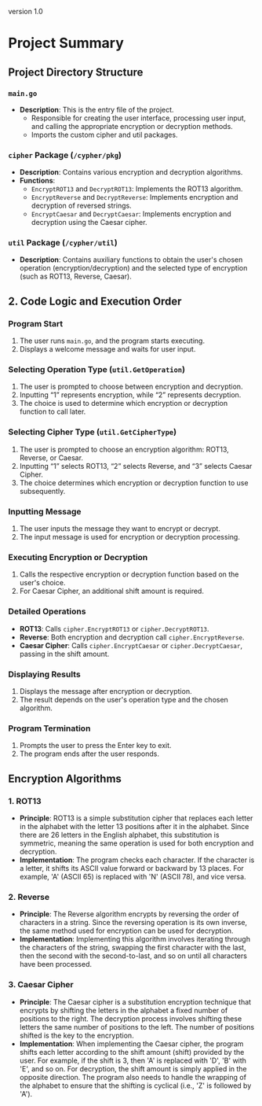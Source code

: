 version 1.0
# Project Summary

## Project Directory Structure

### `main.go`
- **Description**: This is the entry file of the project.
  - Responsible for creating the user interface, processing user input, and calling the appropriate encryption or decryption methods.
  - Imports the custom cipher and util packages.

### `cipher` Package (`/cypher/pkg`)
- **Description**: Contains various encryption and decryption algorithms.
- **Functions**:
  - `EncryptROT13` and `DecryptROT13`: Implements the ROT13 algorithm.
  - `EncryptReverse` and `DecryptReverse`: Implements encryption and decryption of reversed strings.
  - `EncryptCaesar` and `DecryptCaesar`: Implements encryption and decryption using the Caesar cipher.

### `util` Package (`/cypher/util`)
- **Description**: Contains auxiliary functions to obtain the user's chosen operation (encryption/decryption) and the selected type of encryption (such as ROT13, Reverse, Caesar).

## 2. Code Logic and Execution Order

### Program Start
1. The user runs `main.go`, and the program starts executing.
2. Displays a welcome message and waits for user input.

### Selecting Operation Type (`util.GetOperation`)
1. The user is prompted to choose between encryption and decryption.
2. Inputting “1” represents encryption, while “2” represents decryption.
3. The choice is used to determine which encryption or decryption function to call later.

### Selecting Cipher Type (`util.GetCipherType`)
1. The user is prompted to choose an encryption algorithm: ROT13, Reverse, or Caesar.
2. Inputting “1” selects ROT13, “2” selects Reverse, and “3” selects Caesar Cipher.
3. The choice determines which encryption or decryption function to use subsequently.

### Inputting Message
1. The user inputs the message they want to encrypt or decrypt.
2. The input message is used for encryption or decryption processing.

### Executing Encryption or Decryption
1. Calls the respective encryption or decryption function based on the user's choice.
2. For Caesar Cipher, an additional shift amount is required.

### Detailed Operations
- **ROT13**: Calls `cipher.EncryptROT13` or `cipher.DecryptROT13`.
- **Reverse**: Both encryption and decryption call `cipher.EncryptReverse`.
- **Caesar Cipher**: Calls `cipher.EncryptCaesar` or `cipher.DecryptCaesar`, passing in the shift amount.

### Displaying Results
1. Displays the message after encryption or decryption.
2. The result depends on the user's operation type and the chosen algorithm.

### Program Termination
1. Prompts the user to press the Enter key to exit.
2. The program ends after the user responds.

## Encryption Algorithms

### 1. ROT13
- **Principle**: ROT13 is a simple substitution cipher that replaces each letter in the alphabet with the letter 13 positions after it in the alphabet. Since there are 26 letters in the English alphabet, this substitution is symmetric, meaning the same operation is used for both encryption and decryption.
- **Implementation**: The program checks each character. If the character is a letter, it shifts its ASCII value forward or backward by 13 places. For example, 'A' (ASCII 65) is replaced with 'N' (ASCII 78), and vice versa.

### 2. Reverse
- **Principle**: The Reverse algorithm encrypts by reversing the order of characters in a string. Since the reversing operation is its own inverse, the same method used for encryption can be used for decryption.
- **Implementation**: Implementing this algorithm involves iterating through the characters of the string, swapping the first character with the last, then the second with the second-to-last, and so on until all characters have been processed.

### 3. Caesar Cipher
- **Principle**: The Caesar cipher is a substitution encryption technique that encrypts by shifting the letters in the alphabet a fixed number of positions to the right. The decryption process involves shifting these letters the same number of positions to the left. The number of positions shifted is the key to the encryption.
- **Implementation**: When implementing the Caesar cipher, the program shifts each letter according to the shift amount (shift) provided by the user. For example, if the shift is 3, then 'A' is replaced with 'D', 'B' with 'E', and so on. For decryption, the shift amount is simply applied in the opposite direction. The program also needs to handle the wrapping of the alphabet to ensure that the shifting is cyclical (i.e., 'Z' is followed by 'A').

